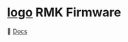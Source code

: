 # [logo](https://github.com/rmk-firmware/rmk/blob/master/docs/public/favicon-32x32.png?raw=true) RMK Firmware

📖 [Docs](https://rmk-firmware.github.io/rmk)